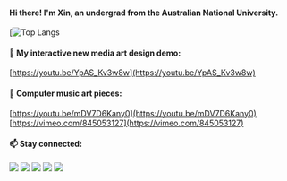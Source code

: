 #### Hi there! I'm Xin, an undergrad from the Australian National University.

<!--
[![Zlisch's GitHub stats](https://github-readme-stats.vercel.app/api?username=Zlisch&theme=gotham&hide_border=true)](https://github.com/Zlisch/github-readme-stats)
-->

[![Top Langs](https://github-readme-stats.vercel.app/api/top-langs/?username=Zlisch&layout=compact&theme=gotham&hide_border=true&langs_count=6)

<!--
📊 &nbsp;**This week I spent my time on**

![Wwakatime stats](https://github-readme-stats-taupe-two.vercel.app/api/wakatime?username=xinlu&hide_title=true&hide_border=true&langs_count=5&bg_color=00000000&text_color=777)
-->

#### :art: My interactive new media art design demo:

[https://youtu.be/YpAS_Kv3w8w](https://youtu.be/YpAS_Kv3w8w)

#### 🎹 Computer music art pieces:

[https://youtu.be/mDV7D6Kany0](https://youtu.be/mDV7D6Kany0)
<br>
[https://vimeo.com/845053127](https://vimeo.com/845053127)

#### 📫 Stay connected:

<a href="https://www.linkedin.com/in/xin-lu-a8180a180/" target="_blank"><img src="https://img.shields.io/badge/Xin_Lu-Lu?logo=LinkedIn&logoColor=white&label=LinkedIn&labelColor=%230072b1&color=grey"></a>
<a href="mailto:xin@xinloi.fun"><img src="https://img.shields.io/badge/xin%40xinloi.fun-white?label=%F0%9F%93%A7%20Email&labelColor=f65314&color=grey"></a>
<a href="https://xinloi.fun/"><img src="https://img.shields.io/badge/xinloi.fun-white?label=%F0%9F%8C%90%20Web&labelColor=7cbb00&color=grey"></a>
<a href="https://zinamenshiki.tumblr.com" target="_blank"><img src="https://img.shields.io/badge/@zinamenshiki-white?logo=Tumblr&logoColor=white&label=Tumblr&labelColor=34526f&color=grey"></a>
<a href="https://www.threads.net/@zzinaaaaaaa" target="_blank"><img src="https://img.shields.io/badge/%40zzinaaaaaaa-white?logo=Threads&logoColor=black&label=Threads&labelColor=white&color=grey"></a>

<!--
**Zlisch/Zlisch** is a ✨ _special_ ✨ repository because its `README.md` (this file) appears on your GitHub profile.

Here are some ideas to get you started:

- 🔭 I’m currently working on ...
- 🌱 I’m currently learning ...
- 👯 I’m looking to collaborate on ...
- 🤔 I’m looking for help with ...
- 💬 Ask me about ...
- 📫 How to reach me: ...
- 😄 Pronouns: ...
- ⚡ Fun fact: ...
-->
